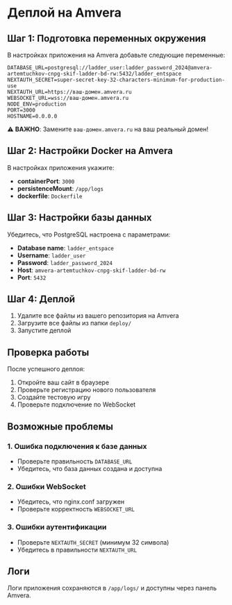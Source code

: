 # Деплой на Amvera

## Шаг 1: Подготовка переменных окружения

В настройках приложения на Amvera добавьте следующие переменные:

```
DATABASE_URL=postgresql://ladder_user:ladder_password_2024@amvera-artemtuchkov-cnpg-skif-ladder-bd-rw:5432/ladder_entspace
NEXTAUTH_SECRET=super-secret-key-32-characters-minimum-for-production-use
NEXTAUTH_URL=https://ваш-домен.amvera.ru
WEBSOCKET_URL=wss://ваш-домен.amvera.ru
NODE_ENV=production
PORT=3000
HOSTNAME=0.0.0.0
```

⚠️ **ВАЖНО**: Замените `ваш-домен.amvera.ru` на ваш реальный домен!

## Шаг 2: Настройки Docker на Amvera

В настройках приложения укажите:

- **containerPort**: `3000`
- **persistenceMount**: `/app/logs`
- **dockerfile**: `Dockerfile`

## Шаг 3: Настройки базы данных

Убедитесь, что PostgreSQL настроена с параметрами:
- **Database name**: `ladder_entspace`
- **Username**: `ladder_user`
- **Password**: `ladder_password_2024`
- **Host**: `amvera-artemtuchkov-cnpg-skif-ladder-bd-rw`
- **Port**: `5432`

## Шаг 4: Деплой

1. Удалите все файлы из вашего репозитория на Amvera
2. Загрузите все файлы из папки `deploy/`
3. Запустите деплой

## Проверка работы

После успешного деплоя:
1. Откройте ваш сайт в браузере
2. Проверьте регистрацию нового пользователя
3. Создайте тестовую игру
4. Проверьте подключение по WebSocket

## Возможные проблемы

### 1. Ошибка подключения к базе данных
- Проверьте правильность `DATABASE_URL`
- Убедитесь, что база данных создана и доступна

### 2. Ошибки WebSocket
- Убедитесь, что nginx.conf загружен
- Проверьте корректность `WEBSOCKET_URL`

### 3. Ошибки аутентификации
- Проверьте `NEXTAUTH_SECRET` (минимум 32 символа)
- Убедитесь в правильности `NEXTAUTH_URL`

## Логи

Логи приложения сохраняются в `/app/logs/` и доступны через панель Amvera. 